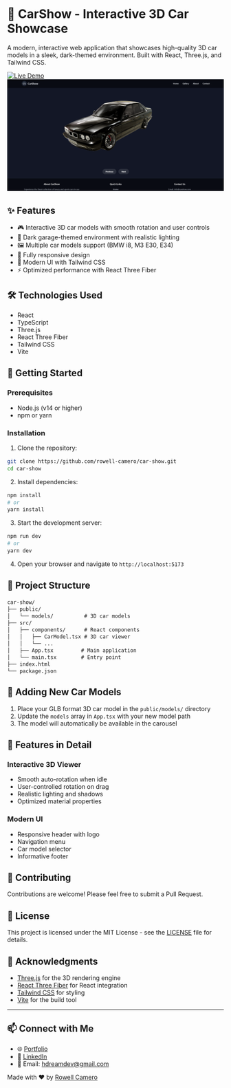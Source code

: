 # 🚗 CarShow - Interactive 3D Car Showcase

A modern, interactive web application that showcases high-quality 3D car models in a sleek, dark-themed environment. Built with React, Three.js, and Tailwind CSS.

[![Live Demo](https://img.shields.io/badge/Live%20Demo-Click%20Here-blue)](https://car-show-cvq8.onrender.com/)
![CarShow Preview](public/preview.png)

## ✨ Features

- 🎮 Interactive 3D car models with smooth rotation and user controls
- 🌙 Dark garage-themed environment with realistic lighting
- 🖼️ Multiple car models support (BMW i8, M3 E30, E34)
- 📱 Fully responsive design
- 🎨 Modern UI with Tailwind CSS
- ⚡ Optimized performance with React Three Fiber

## 🛠️ Technologies Used

- React
- TypeScript
- Three.js
- React Three Fiber
- Tailwind CSS
- Vite

## 🚀 Getting Started

### Prerequisites

- Node.js (v14 or higher)
- npm or yarn

### Installation

1. Clone the repository:
```bash
git clone https://github.com/rowell-camero/car-show.git
cd car-show
```

2. Install dependencies:
```bash
npm install
# or
yarn install
```

3. Start the development server:
```bash
npm run dev
# or
yarn dev
```

4. Open your browser and navigate to `http://localhost:5173`

## 🎨 Project Structure

```
car-show/
├── public/
│   └── models/          # 3D car models
├── src/
│   ├── components/      # React components
│   │   ├── CarModel.tsx # 3D car viewer
│   │   └── ...
│   ├── App.tsx         # Main application
│   └── main.tsx        # Entry point
├── index.html
└── package.json
```

## 🚗 Adding New Car Models

1. Place your GLB format 3D car model in the `public/models/` directory
2. Update the `models` array in `App.tsx` with your new model path
3. The model will automatically be available in the carousel

## 🎯 Features in Detail

### Interactive 3D Viewer
- Smooth auto-rotation when idle
- User-controlled rotation on drag
- Realistic lighting and shadows
- Optimized material properties

### Modern UI
- Responsive header with logo
- Navigation menu
- Car model selector
- Informative footer

## 🤝 Contributing

Contributions are welcome! Please feel free to submit a Pull Request.

## 📝 License

This project is licensed under the MIT License - see the [LICENSE](LICENSE) file for details.

## 🙏 Acknowledgments

- [Three.js](https://threejs.org/) for the 3D rendering engine
- [React Three Fiber](https://github.com/pmndrs/react-three-fiber) for React integration
- [Tailwind CSS](https://tailwindcss.com/) for styling
- [Vite](https://vitejs.dev/) for the build tool

---

## 📫 Connect with Me

- 🌐 [Portfolio](https://rowell-camero-portfolio.onrender.com/)
- 💼 [LinkedIn](https://linkedin.com/in/rowell-camero-67b868249)
- 📧 Email: hdreamdev@gmail.com

Made with ❤️ by [Rowell Camero](https://linkedin.com/in/rowell-camero-67b868249)
